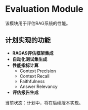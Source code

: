 # Evaluation Module

该模块用于评估RAG系统的性能。

## 计划实现的功能

- **RAGAS评估框架集成**
- **自动化测试集生成**
- **性能指标计算**
  - Context Precision
  - Context Recall
  - Faithfulness
  - Answer Relevancy
- **评估报告生成**

当前状态：计划中，将在后续版本实现。
